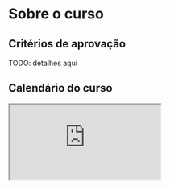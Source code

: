 <style>
section.progress-section.show {
    width: 1024px;
}


section.progress-section.show iframe {
    width: 100%;
    height: 80vh;
}

</style>


# Sobre o curso

<!-- 
!!! pdf
    ![](slides.pdf)
-->

## Critérios de aprovação

TODO: detalhes aqui


## Calendário do curso

<iframe src="https://outlook.office365.com/owa/calendar/b19a6b8c3e534b50b2ed7f8d2b9b5cfc@insper.edu.br/acd69e8c7b71418bb3147fb1292e23855028950726849223989/calendar.html"></iframe>
